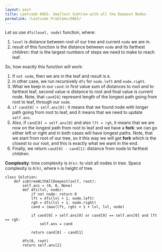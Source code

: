 ```yaml
---
layout: post
title: Leetcode 0865. Smallest Subtree with all the Deepest Nodes
permalink: /Leetcode Problems/0865/
---
```


Let us use `dfs(level, node)` function, where:

1. `level` is distance between root of our tree and current `node` we are in.
2. result of this function is the distance between `node` and its farthest children: that is the largest numbers of steps we need to make to reach leaf.

So, how exactly this function will work:
1. If `not node`, then we are in the leaf and result is `0`.
2. in other case, we run recursively `dfs` for `node.left` and `node.right`.
3. What we keep in our `cand`: in first value sum of distances to root and to farthest leaf, second value is distance to root and final value is current node. Note, that `cand[0]` represent length of the longest path going from root to leaf, through our `node`.
4. `if cand[0] > self.ans[0]:` it means that we found node with longer path going from root to leaf, and it means that we need to update `self.ans`.
5. Also, if `cand[0] = self.ans[0]` and also `lft = rgh`, it means that we are now on the longest path from root to leaf and we have a **fork**: we can go either left or right and in both cases will have longest paths. Note, that we start from root of our tree, so it this way we will get **fork** which is the closest to our root, and this is exactly what we want in the end.
6. Finally, we return `cand[0] - cand[1]`: distance from node to farthest children.

**Complexity**: time complexity is `O(n)`: to visit all nodes in tree. Space complexity is `O(h)`, where `h` is height of tree.

```
class Solution:
    def subtreeWithAllDeepest(self, root):
        self.ans = (0, 0, None)
        def dfs(lvl, node):
            if not node: return 0
            lft = dfs(lvl + 1, node.left)
            rgh = dfs(lvl + 1, node.right)
            cand = (max(lft, rgh) + 1 + lvl, lvl, node)

            if cand[0] > self.ans[0] or cand[0] == self.ans[0] and lft == rgh:
                self.ans = cand
          
            return cand[0] - cand[1]
        
        dfs(0, root)
        return self.ans[2]
```